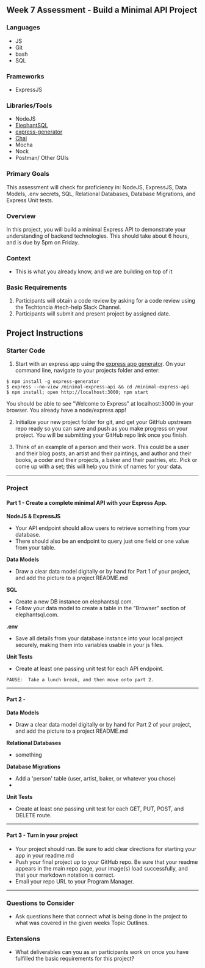 ## Week 7 Assessment - Build a Minimal API Project

### Languages
- JS
- Git
- bash
- SQL

### Frameworks
- ExpressJS

### Libraries/Tools
- NodeJS
- [ElephantSQL](https://api.elephantsql.com/)
- [express-generator](https://github.com/expressjs/generator)
- [Chai](https://www.chaijs.com/)
- Mocha
- Nock
- Postman/ Other GUIs

### Primary Goals
This assessment will check for proficiency in: NodeJS, ExpressJS, Data Models, .env secrets, SQL, Relational Databases, Database Migrations, and Express Unit tests.

### Overview
In this project, you will build a minimal Express API to demonstrate your understanding of backend technologies. This should take about 6 hours, and is due by 5pm on Friday.

### Context
- This is what you already know, and we are building on top of it

### Basic Requirements
1. Participants will obtain a code review by asking for a code review using the Techtoncia #tech-help Slack Channel.
2. Participants will submit and present project by assigned date.

## Project Instructions

### Starter Code
1. Start with an express app using the [express app generator](https://github.com/expressjs/generator).
  On your command line, navigate to your projects folder and enter:
  ```
  $ npm install -g express-generator
  $ express --no-view /minimal-express-api && cd /minimal-express-api
  $ npm install; open http://localhost:3000; npm start
  ```
  You should be able to see "Welcome to Express" at localhost:3000 in your browser. You already have a node/express app!

2. Initialize your new project folder for git, and get your GitHub upstream repo ready so you can save and push as you make progress on your project.  You will be submitting your GitHub repo link once you finish.

3. Think of an example of a person and their work.  This could be a user and their blog posts, an artist and their paintings, and author and their books, a coder and their projects, a baker and their pastries, etc.  Pick or come up with a set; this will help you think of names for your data.

-----

### Project

#### Part 1 - Create a complete minimal API with your Express App.

**NodeJS & ExpressJS**
- Your API endpoint should allow users to retrieve something from your database.
- There should also be an endpoint to query just one field or one value from your table.

**Data Models**  
- Draw a clear data model digitally or by hand for Part 1 of your project, and add the picture to a project README.md

**SQL**  
- Create a new DB instance on elephantsql.com.
- Follow your data model to create a table in the "Browser" section of elephantsql.com.

**.env**  
- Save all details from your database instance into your local project securely, making them into variables usable in your js files.

**Unit Tests**  
- Create at least one passing unit test for each API endpoint.

```PAUSE:  Take a lunch break, and then move onto part 2.```

-----

#### Part 2 - 

**Data Models**  
- Draw a clear data model digitally or by hand for Part 2 of your project, and add the picture to a project README.md

**Relational Databases**  
- something

**Database Migrations**  
- Add a 'person' table (user, artist, baker, or whatever you chose)
- 

**Unit Tests**  
- Create at least one passing unit test for each GET, PUT, POST, and DELETE route.
-----

#### Part 3 - Turn in your project
- Your project should run.  Be sure to add clear directions for starting your app in your readme.md
- Push your final project up to your GitHub repo.  Be sure that your readme appears in the main repo page, your image(s) load successfully, and that your markdown notation is correct.
- Email your repo URL to your Program Manager.

-----

### Questions to Consider
- Ask questions here that connect what is being done in the project to what was covered in the given weeks Topic Outlines.

### Extensions
- What deliverables can you as an participants work on once you have fulfilled the basic requirements for this project? 
